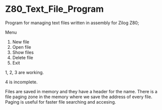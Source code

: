 # Z80_Text_File_Program
Program for managing text files written in assembly for Zilog Z80;

Menu
1. New file
2. Open file
3. Show files
4. Delete file
0. Exit

1, 2, 3 are working.

4 is incomplete.

Files are saved in memory and they have a header for the name.
There is a file paging zone in the memory where we save the address of every file.
Paging is useful for faster file searching and accesing.

